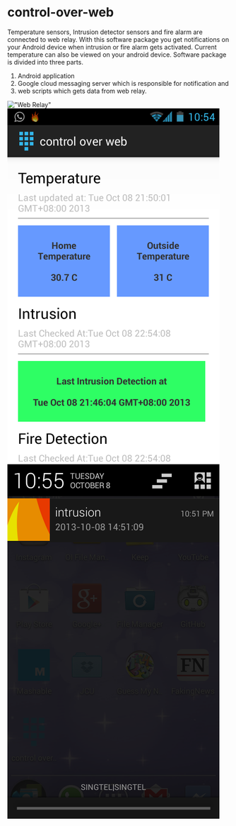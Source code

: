 control-over-web
================

Temperature sensors, Intrusion detector sensors and fire alarm are connected to web relay. With this software package you get notifications on your Android device when intrusion or fire alarm gets activated. Current temperature can also be viewed on your android device. Software package is divided into three parts. 
1) Android application 
2) Google cloud messaging server which is responsible for notification and 
3) web scripts which gets data from web relay.

!["Web Relay"](/images/webrelay.png "Web Relay")
!["App Main Activity"](/images/app_main.png "Application Main Activity")
!["Notification"](/images/notification.png "A Notification Example")